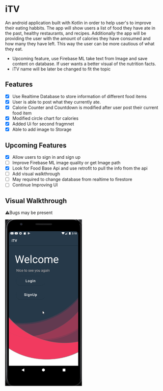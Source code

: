 # iTV
An android application built with Kotlin in order to help user's to improve their eating habbits. 
The app will show users a list of food they have ate in the past, healthy restaurants, and recipes. 
Additionally the app  will be providing the user with the amount of calories they have consumed and how many they
have left. This way the user can be more cautious of what they eat.

- Upcoming feature, use Firebase ML take text from Image and save content on database. If user wants a better visual of the nutrition facts.
- iTV name will be later be changed to fit the topic

## Features
  - [x] Use Realtime Database to store information of different food items
  - [x] User is able to post what they currently ate.
  - [x] Calorie Counter and Countdown is modified after user post their current food item
  - [x] Modified circle chart for calories
  - [x] Added Ui for second fragmnet
  - [x] Able to add image to Storage
  
 ## Upcoming Features 
  - [x] Allow users to sign in and sign up
  - [ ] Improve Firebase ML image quality or get Image path
  - [x] Look for Food Base Api and use retrofit to pull the info from the api
  - [ ] Add visual walkthrough
  - [ ] May required to change database from realtime to firestore
  - [ ] Continue Improving UI
  
## Visual Walkthrough
:warning:Bugs may be present </br>

<img src="https://github.com/EChilin5/iTV/blob/master/iTV_1.gif" width=250><br>

        
 
